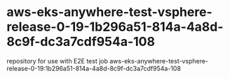 # aws-eks-anywhere-test-vsphere-release-0-19-1b296a51-814a-4a8d-8c9f-dc3a7cdf954a-108
repository for use with E2E test job aws-eks-anywhere-test-vsphere-release-0-19:1b296a51-814a-4a8d-8c9f-dc3a7cdf954a-108
